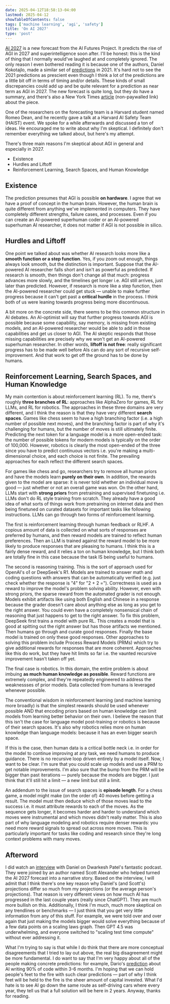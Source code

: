 ```yaml
---
date: 2025-04-12T18:58:13-04:00
lastmod: 2025-04-12
showTableOfContents: false
tags: ['machine learning', 'agi', 'safety']
title: 'On AI 2027'
type: 'post'
---
```


[AI 2027](https://ai-2027.com/) is a new forecast from the AI Futures Project. It predicts the rise of AGI in 2027 and superintelligence soon after. I'll be honest: this is the kind of thing that I normally would've laughed at and completely ignored. The only reason I even bothered reading it is because one of the authors, Daniel Kokotajlo, made a similar set of [predictions](https://www.alignmentforum.org/posts/6Xgy6CAf2jqHhynHL/what-2026-looks-like) in 2021. It's hard not to see the 2021 predictions as prescient even though I think a lot of the predictions are a little bit off in terms of timing and/or details. These kinds of small discrepancies could add up and be quite relevant for a prediction as near term as AGI in 2027. The new forecast is quite long, but they do have a summary, and there's also a New York Times [article](https://archive.is/20250407180147/https://www.nytimes.com/2025/04/03/technology/ai-futures-project-ai-2027.html) (non-paywalled link) about the piece.

One of the researchers on the forecasting team is a Harvard student named Romeo Dean, and he recently gave a talk at a Harvard AI Safety Team (HAIST) event. We spoke for a while afterwards and discussed a ton of ideas. He encouraged me to write about why I'm skeptical. I definitely don't remember everything we talked about, but here's my attempt.

There's three main reasons I'm skeptical about AGI in general and especially in 2027.

-   Existence
-   Hurdles and Liftoff
-   Reinforcement Learning, Search Spaces, and Human Knowledge

## Existence

The prediction presumes that AGI is possible **on hardware**. I agree that we have a proof of concept in the human brain. However, the human brain is quite different from anything we've implemented in computers. They have completely different strengths, failure cases, and processes. Even if you can create an AI-powered superhuman coder or an AI-powered superhuman AI researcher, it does not matter if AGI is not possible in silico.

## Hurdles and Liftoff

One point we talked about was whether AI research looks more like a **smooth function or a step function**. Yes, if you zoom out enough, things always look smooth, but the distinction is important. Suppose that the AI-powered AI researcher falls short and isn't as powerful as predicted. If research is smooth, then things don't change all that much: progress advances more slowly, and the timelines get longer i.e. AGI still arrives, just later than predicted. However, if research is more like a step function, then the AI-powered researcher could get stuck — unable to make further progress because it can't get past a **critical hurdle** in the process. I think both of us were leaning towards progress being more discontinuous.

A bit more on the concrete side, there seems to be this common structure in AI debates. An AI-optimist will say that further progress towards AGI is possible because some capability, say memory, is missing from existing models, and an AI-powered researcher would be able to add in those capabilities and get us closer to AGI. The AI skeptic responds that those missing capabilities are precisely why we won't get an AI-powered superhuman researcher. In other words, **liftoff is not free**: really significant progress has to be made well before AIs can do any sort of recursive self-improvement. And that work to get off the ground has to be done by humans.

## Reinforcement Learning, Search Spaces, and Human Knowledge

My main contention is about reinforcement learning (RL). To me, there's roughly **three branches of RL**: approaches like AlphaZero for games, RL for LLMs, and RL for robotics. The approaches in these three domains are very different, and I think the reason is that they have very different **search spaces**. Games like chess seem to have a high branching factor (i.e. a high number of possible next moves), and the branching factor is part of why it's challenging for humans, but the number of moves is still ultimately finite. Predicting the next token for a language model is a more open-ended task: the number of possible tokens for modern models is typically on the order of 100,000. However, robotics is clearly the most open-ended of the three since you have to predict continuous vectors i.e. you're making a multi-dimensional choice, and each choice is not finite. The prevailing approaches for each reflect the different search spaces.

For games like chess and go, researchers try to remove all human priors and have the models learn **purely on their own**. In addition, the rewards given to the model are sparse: it is never told whether an individual move is good — just whether or not an overall game was won. On the other hand, LLMs start with **strong priors** from pretraining and supervised finetuning i.e. LLMs don't do RL style training from scratch. They already have a good idea of what sorts of things work from pretraining on internet data and then being finetuned on curated datasets for important tasks like following instructions. LLMs can go through two forms of reinforcement learning.

The first is reinforcement learning through human feedback or RLHF. A copious amount of data is collected on what sorts of responses are preferred by humans, and then reward models are trained to reflect human preferences. Then an LLM is trained against the reward model to be more likely to produce responses that are pleasing to humans. I think this is a fairly dense reward, and it relies a ton on human knowledge, but I think both are totally fine in this case because the task IS being useful to humans.

The second is reasoning training. This is the sort of approach used for OpenAI's o1 or DeepSeek's R1. Models are trained to answer math and coding questions with answers that can be automatically verified (e.g. just check whether the response is "4" for "2 + 2 ="). Correctness is used as a reward to improve the model's problem solving ability. However, even with strong priors, the sparse reward from the automated grader is not enough. Models exhibit artifacts like using both English and Chinese in a response because the grader doesn't care about anything else as long as you get to the right answer. You could even have a completely nonsensical chain of reasoning that just happens to get to the right answer. To fix this problem, DeepSeek first trains a model with pure RL. This creates a model that is good at spitting out the right answer but has those artifacts we mentioned. Then humans go through and curate good responses. Finally the base model is trained on only these good responses. Other approaches to solving this problem include Process Reward Models (PRMs) which try to give additional rewards for responses that are more coherent. Approaches like this do work, but they have hit limits so far i.e. the vaunted recursive improvement hasn't taken off yet.

The final case is robotics. In this domain, the entire problem is about imbuing **as much human knowledge as possible**. Reward functions are extremely complex, and they're repeatedly engineered to address the weaknessses of prior models. Data collected from humans is leveraged whenever possible.

The conventional wisdom in reinforcement learning (and machine learning more broadly) is that the simplest rewards should be used whenever possible AND that encoding priors based on human knowledge can limit models from learning better behavior on their own. I believe the reason that this isn't the case for language model post-training or robotics is because of their search spaces. It's also why robotics relies more on human knowledge than language models: because it has an even bigger search space.

If this is the case, then human data is a critical bottle neck i.e. in order for the model to continue improving at any task, we need humans to produce guidance. There is no recursive loop driven entirely by a model itself. Now, I want to be clear. I'm sure that you could scale up models and use a PRM to get notable improvements. I'm also sure that the bump from the PRM will be bigger than past iterations — purely because the models are bigger. I just think that it'll still hit a limit — a new limit but still a limit.

An addendum to the issue of search spaces is **episode length**. For a chess game, a model might make (on the order of) 40 moves before getting a result. The model must then deduce which of those moves lead to the success i.e. it must attribute rewards to each of the moves. As the sequence gets longer, it becomes harder and harder to understand which moves were instrumental and which moves didn't really matter. This is also part of why language modeling and robotics require denser rewards: you need more reward signals to spread out across more moves. This is particularly important for tasks like coding and research since they're long context problems with many moves.

## Afterword

I did watch an [interview](https://www.youtube.com/watch?v=htOvH12T7mU) with Daniel on Dwarkesh Patel's fantastic podcast. They were joined by an author named Scott Alexander who helped turned the AI 2027 forecast into a narrative story. Based on the interview, I will admit that I think there's one key reason why Daniel's (and Scott's) projections differ so much from my projections (or the average person's projections). That reason is very different views on how much AI has progressed in the last couple years (really since ChatGPT). They are much more bullish on this. Additionally, I think I'm much, much more skeptical on any trendlines or benchmarks — I just think that you get very little information from any of this stuff. For example, we were told over and over again that just making the models bigger would solve everything because of a few data points on a scaling laws graph. Then GPT 4.5 was underwhelming, and everyone switched to "scaling test time compute" without ever addressing it.

What I'm trying to say is that while I do think that there are more conceptual disagreements that I tried to lay out above, the real big disagreement might be more fundamental. I do want to say that I'm very happy about all of the people making concrete predictions: for example, Dario's [prediction](https://youtube.com/shorts/0j1HqEEDThc?si=N4IS2OkwwT5LVQSq) about AI writing 90% of code within 3-6 months. I'm hoping that we can hold people's feet to the fire with such clear predictions — part of why I think feet will be held to the fire is the sheer amount of capital invested. What I'd hate is to see AI go down the same route as self-driving cars where every year, they tell us that a full solution will be here in 2 years. Anyway, thanks for reading.
